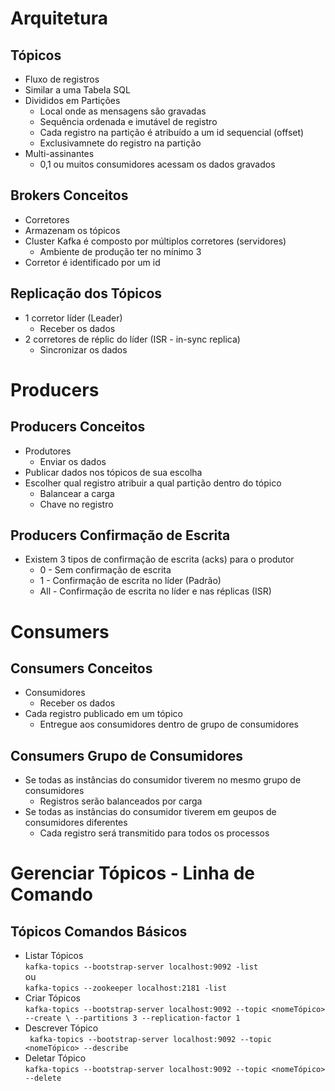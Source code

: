 # Arquitetura  

## Tópicos  

- Fluxo de registros
- Similar a uma Tabela SQL
- Divididos em Partições 
  - Local onde as mensagens são gravadas
  - Sequência ordenada e imutável de registro
  - Cada registro na partição é atribuído a um id sequencial (offset)
  - Exclusivamnete do registro na partição
- Multi-assinantes 
  - 0,1 ou muitos consumidores acessam os dados gravados

## Brokers Conceitos  

- Corretores 
- Armazenam os tópicos 
- Cluster Kafka é composto por múltiplos corretores (servidores)
  - Ambiente de produção ter no mínimo 3
- Corretor é identificado por um id

## Replicação dos Tópicos 
- 1 corretor líder (Leader)
  - Receber os dados
- 2 corretores de réplic do líder (ISR - in-sync replica)
  - Sincronizar os dados 

# Producers 

## Producers Conceitos

- Produtores 
  - Enviar os dados 
- Publicar dados nos tópicos de sua escolha
- Escolher qual registro atribuir a qual partição dentro do tópico
  - Balancear a carga
  - Chave no registro

## Producers Confirmação de Escrita

- Existem 3 tipos de confirmação de escrita (acks) para o produtor
  - 0 - Sem confirmação de escrita 
  - 1 - Confirmação de escrita no líder (Padrão)
  - All - Confirmação de escrita no líder e nas réplicas (ISR)

# Consumers 

## Consumers Conceitos 

- Consumidores 
  - Receber os dados
- Cada registro publicado em um tópico
  - Entregue aos consumidores dentro de grupo de consumidores 

## Consumers Grupo de Consumidores 

- Se todas as instâncias do consumidor tiverem no mesmo grupo de consumidores 
  - Registros serão balanceados por carga
- Se todas as instâncias do consumidor tiverem em geupos de consumidores diferentes
  - Cada registro será transmitido para todos os processos

# Gerenciar Tópicos - Linha de Comando

## Tópicos Comandos Básicos

- Listar Tópicos  
``` kafka-topics --bootstrap-server localhost:9092 -list ```   
ou  
``` kafka-topics --zookeeper localhost:2181 -list ```  
- Criar Tópicos  
```kafka-topics --bootstrap-server localhost:9092 --topic <nomeTópico> --create \ --partitions 3 --replication-factor 1```
- Descrever Tópico  
``` kafka-topics --bootstrap-server localhost:9092 --topic <nomeTópico> --describe```
- Deletar Tópico  
``` kafka-topics --bootstrap-server localhost:9092 --topic <nomeTópico> --delete ```
